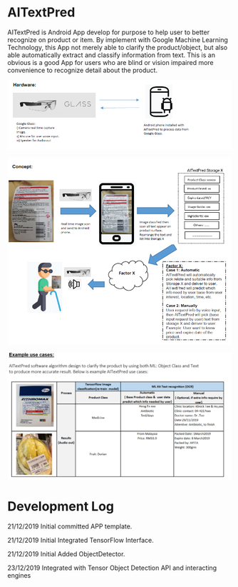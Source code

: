 # AITextPred
AITextPred is Android App develop for purpose to help user to better recognize on product or item.  By implement with Google Machine Learning Technology, this App not merely able to clarify the product/object, but also able automatically extract and classify information from text. This is an obvious is a good App for users who are blind or vision impaired more convenience to recognize detail about the product.

![Hardware](https://github.com/csheng21/AITextPred/blob/master/1_Hardware_Image.PNG)

![Concept](https://github.com/csheng21/AITextPred/blob/master/2_Concept_Image.PNG)

![UseCase](https://github.com/csheng21/AITextPred/blob/master/3_usecase_Image_edit.PNG)

# Development Log
21/12/2019  Initial committed APP template.

21/12/2019  Initial Integrated TensorFlow Interface.

21/12/2019  Initial Added ObjectDetector.

23/12/2019 Integrated with Tensor Object Detection API and interacting engines
